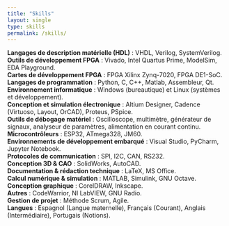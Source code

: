 ```yaml
---
title: "Skills"
layout: single
type: skills
permalink: /skills/
---
```


**Langages de description matérielle (HDL)** : VHDL, Verilog, SystemVerilog.  
**Outils de développement FPGA** : Vivado, Intel Quartus Prime, ModelSim, EDA Playground.  
**Cartes de développement FPGA** : FPGA Xilinx Zynq-7020, FPGA DE1-SoC.  
**Langages de programmation** : Python, C, C++, Matlab, Assembleur, Qt.   
**Environnement informatique** : Windows (bureautique) et Linux (systèmes et développement).    
**Conception et simulation électronique** : Altium Designer, Cadence (Virtuoso, Layout, OrCAD), Proteus, PSpice.    
**Outils de débogage matériel** : Oscilloscope, multimètre, générateur de signaux, analyseur de paramètres, alimentation en courant continu.    
**Microcontrôleurs** : ESP32, ATmega328, JM60.    
**Environnements de développement embarqué** : Visual Studio, PyCharm, Jupyter Notebook.    
**Protocoles de communication** : SPI, I2C, CAN, RS232.    
**Conception 3D & CAO** : SolidWorks, AutoCAD.    
**Documentation & rédaction technique** : LaTeX, MS Office.    
**Calcul numérique & simulation** : MATLAB, Simulink, GNU Octave.    
**Conception graphique** : CorelDRAW, Inkscape.    
**Autres** : CodeWarrior, NI LabVIEW, GNU Radio.    
**Gestion de projet** : Méthode Scrum, Agile.  
**Langues** : Espagnol (Langue maternelle), Français (Courant), Anglais (Intermédiaire), Portugais (Notions).  




